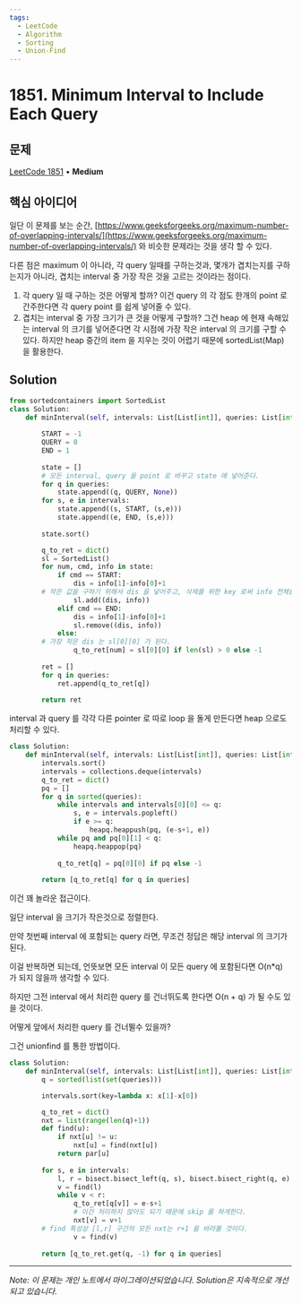 ```yaml
---
tags:
  - LeetCode
  - Algorithm
  - Sorting
  - Union-Find
---
```


# 1851. Minimum Interval to Include Each Query

## 문제

[LeetCode 1851](https://leetcode.com/problems/minimum-interval-to-include-each-query/description/) • **Medium**

## 핵심 아이디어

일단 이 문제를 보는 순간, [https://www.geeksforgeeks.org/maximum-number-of-overlapping-intervals/](https://www.geeksforgeeks.org/maximum-number-of-overlapping-intervals/) 와 비슷한 문제라는 것을 생각 할 수 있다.

다른 점은 maximum 이 아니라, 각 query 일때를 구하는것과, 몇개가 겹치는지를 구하는지가 아니라, 겹치는 interval 중 가장 작은 것을 고르는 것이라는 점이다.

1. 각 query 일 때 구하는 것은 어떻게 할까? 이건 query 의 각 점도 한개의 point 로 간주한다면 각 query point 를 쉽게 넣어줄 수 있다.
2. 겹치는 interval 중 가장 크기가 큰 것을 어떻게 구할까? 그건 heap 에 현재 속해있는 interval 의 크기를 넣어준다면 각 시점에 가장 작은 interval 의 크기를 구할 수 있다. 하지만 heap 중간의 item 을 지우는 것이 어렵기 때문에 sortedList(Map) 을 활용한다.

## Solution

```python
from sortedcontainers import SortedList
class Solution:
    def minInterval(self, intervals: List[List[int]], queries: List[int]) -> List[int]:
        
        START = -1
        QUERY = 0
        END = 1
        
        state = []
        # 모든 interval, query 을 point 로 바꾸고 state 에 넣어준다.
        for q in queries:
            state.append((q, QUERY, None))
        for s, e in intervals:
            state.append((s, START, (s,e)))
            state.append((e, END, (s,e)))
        
        state.sort()

        q_to_ret = dict()
        sl = SortedList()
        for num, cmd, info in state:
            if cmd == START:
                dis = info[1]-info[0]+1
        # 작은 값을 구하기 위해서 dis 을 넣어주고, 삭제를 위한 key 로써 info 전체를 넣어준다. 
                sl.add((dis, info))
            elif cmd == END:
                dis = info[1]-info[0]+1
                sl.remove((dis, info))
            else:
        # 가장 작은 dis 는 sl[0][0] 가 된다.
                q_to_ret[num] = sl[0][0] if len(sl) > 0 else -1
        
        ret = []
        for q in queries:
            ret.append(q_to_ret[q])
        
        return ret
```

interval 과 query 를 각각 다른 pointer 로 따로 loop 을 돌게 만든다면 heap 으로도 처리할 수 있다.

```python
class Solution:
    def minInterval(self, intervals: List[List[int]], queries: List[int]) -> List[int]:
        intervals.sort()
        intervals = collections.deque(intervals)
        q_to_ret = dict()
        pq = []
        for q in sorted(queries):
            while intervals and intervals[0][0] <= q:
                s, e = intervals.popleft()
                if e >= q:
                    heapq.heappush(pq, (e-s+1, e))
            while pq and pq[0][1] < q:
                heapq.heappop(pq)
            
            q_to_ret[q] = pq[0][0] if pq else -1
        
        return [q_to_ret[q] for q in queries]
```

이건 꽤 놀라운 접근이다.

일단 interval 을 크기가 작은것으로 정렬한다.

만약 첫번째 interval 에 포함되는 query 라면, 무조건 정답은 해당 interval 의 크기가 된다.

이걸 반복하면 되는데, 언뜻보면 모든 interval 이 모든 query 에 포함된다면 O(n*q) 가 되지 않을까 생각할 수 있다.

하지만 그전 interval 에서 처리한 query 를 건너뛰도록 한다면 O(n + q) 가 될 수도 있을 것이다.

어떻게 앞에서 처리한 query 를 건너뛸수 있을까?

그건 unionfind 를 통한 방법이다.  

```python
class Solution:
    def minInterval(self, intervals: List[List[int]], queries: List[int]) -> List[int]:
        q = sorted(list(set(queries)))

        intervals.sort(key=lambda x: x[1]-x[0])

        q_to_ret = dict()
        nxt = list(range(len(q)+1))
        def find(u):
            if nxt[u] != u:
                nxt[u] = find(nxt[u])
            return par[u]
        
        for s, e in intervals:
            l, r = bisect.bisect_left(q, s), bisect.bisect_right(q, e)
            v = find(l)
            while v < r:
                q_to_ret[q[v]] = e-s+1
                # 이건 처리하지 않아도 되기 때문에 skip 를 하게한다.
                nxt[v] = v+1
        # find 특성상 [l,r] 구간의 모든 nxt는 r+1 을 바라볼 것이다.
                v = find(v)
        
        return [q_to_ret.get(q, -1) for q in queries]
```

---

*Note: 이 문제는 개인 노트에서 마이그레이션되었습니다. Solution은 지속적으로 개선되고 있습니다.*
